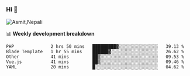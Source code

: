 ### Hi 👋

![Asmit,Nepali](https://media.giphy.com/media/L8K62iTDkzGX6/giphy.gif)
<!--
**asmit99nepali/asmit99nepali** is a ✨ _special_ ✨ repository because its `README.md` (this file) appears on your GitHub profile.

Here are some ideas to get you started:

- 🔭 I’m currently working on ...
- 🌱 I’m currently learning ...
- 👯 I’m looking to collaborate on ...
- 🤔 I’m looking for help with ...
- 💬 Ask me about ...
- 📫 How to reach me: ...
- 😄 Pronouns: ...
- ⚡ Fun fact: ...
-->


📊 **Weekly development breakdown**
<!--START_SECTION:waka-->
```text
PHP              2 hrs 50 mins   █████████▓░░░░░░░░░░░░░░░   39.13 % 
Blade Template   1 hr 55 mins    ██████▓░░░░░░░░░░░░░░░░░░   26.62 % 
Other            41 mins         ██▒░░░░░░░░░░░░░░░░░░░░░░   09.53 % 
Vue.js           41 mins         ██▒░░░░░░░░░░░░░░░░░░░░░░   09.46 % 
YAML             20 mins         █░░░░░░░░░░░░░░░░░░░░░░░░   04.62 % 
```
<!--END_SECTION:waka-->

